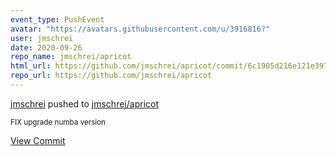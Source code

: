 ```yaml
---
event_type: PushEvent
avatar: "https://avatars.githubusercontent.com/u/3916816?"
user: jmschrei
date: 2020-09-26
repo_name: jmschrei/apricot
html_url: https://github.com/jmschrei/apricot/commit/6c1905d216e121e397f6f0932a9ca07d24852abe
repo_url: https://github.com/jmschrei/apricot
---
```


<a href='https://github.com/jmschrei' target='_blank'>jmschrei</a> pushed to <a href='https://github.com/jmschrei/apricot' target='_blank'>jmschrei/apricot</a>

<small>FIX upgrade numba version</small>

<a href='https://github.com/jmschrei/apricot/commit/6c1905d216e121e397f6f0932a9ca07d24852abe' target='_blank'>View Commit</a>